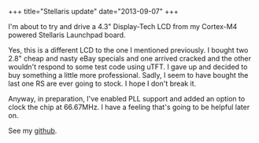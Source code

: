 +++
title="Stellaris update"
date="2013-09-07"
+++

I'm about to try and drive a 4.3" Display-Tech LCD from my Cortex-M4 powered Stellaris Launchpad board.

Yes, this is a different LCD to the one I mentioned previously. I bought two 2.8" cheap and nasty eBay specials and one arrived cracked and the other wouldn't respond to some test code using uTFT. I gave up and decided to buy something a little more professional. Sadly, I seem to have bought the last one RS are ever going to stock. I hope I don't break it.

Anyway, in preparation, I've enabled PLL support and added an option to clock the chip at 66.67MHz. I have a feeling that's going to be helpful later on.

See my [github](https://github.com/thejpster/launchpad).

